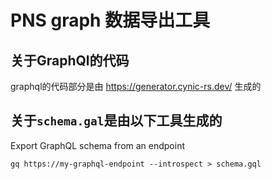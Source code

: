 # PNS graph 数据导出工具

## 关于GraphQl的代码

graphql的代码部分是由 <https://generator.cynic-rs.dev/> 生成的

## 关于`schema.gal`是由以下工具生成的

Export GraphQL schema from an endpoint

```shell
gq https://my-graphql-endpoint --introspect > schema.gql
```
